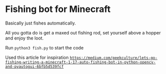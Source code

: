 # Fishing bot for Minecraft

Basically just fishes automatically.

All you gotta do is get a maxed out fishing rod, set yourself above a hopper and enjoy the loot.

Run <code>python3 fish.py</code> to start the code

Used this article for inspiration <code>https://medium.com/geekculture/lets-go-fishing-writing-a-minecraft-1-17-auto-fishing-bot-in-python-opencv-and-pyautogui-6bfb5d539fcf</code>
